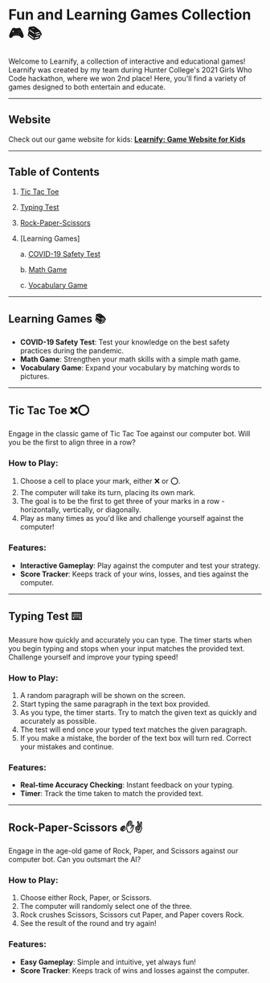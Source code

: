 

# Fun and Learning Games Collection 🎮 📚

Welcome to Learnify, a collection of interactive and educational games! Learnify was created by my team during Hunter College's 2021 Girls Who Code hackathon, where we won 2nd place! Here, you'll find a variety of games designed to both entertain and educate.

---

## Website

Check out our game website for kids: **[Learnify: Game Website for Kids](https://gwc-hackathon1.glitch.me/)**

---


## Table of Contents
1. [Tic Tac Toe](https://gwc-hackathon1.glitch.me/tictactoe.html)
2. [Typing Test](https://gwc-hackathon1.glitch.me/typingtest.html)
3. [Rock-Paper-Scissors](https://gwc-hackathon1.glitch.me/rockpaperscissors.html)

4. [Learning Games]
   
   a. [COVID-19 Safety Test](https://gwc-hackathon1.glitch.me/COVID%20game.html)
   
   b. [Math Game](https://gwc-hackathon1.glitch.me/Simple%20Math%20Game.html)
   
   c. [Vocabulary Game](https://gwc-hackathon1.glitch.me/vocab.html)
   

---

## Learning Games 📚

- **COVID-19 Safety Test**: Test your knowledge on the best safety practices during the pandemic.
- **Math Game**: Strengthen your math skills with a simple math game.
- **Vocabulary Game**: Expand your vocabulary by matching words to pictures.

---

## Tic Tac Toe ❌⭕️

Engage in the classic game of Tic Tac Toe against our computer bot. Will you be the first to align three in a row?

### How to Play:

1. Choose a cell to place your mark, either ❌ or ⭕️.
2. The computer will take its turn, placing its own mark.
3. The goal is to be the first to get three of your marks in a row - horizontally, vertically, or diagonally.
4. Play as many times as you'd like and challenge yourself against the computer!

### Features:

- **Interactive Gameplay**: Play against the computer and test your strategy.
- **Score Tracker**: Keeps track of your wins, losses, and ties against the computer.

---

## Typing Test ⌨️

Measure how quickly and accurately you can type. The timer starts when you begin typing and stops when your input matches the provided text. Challenge yourself and improve your typing speed!

### How to Play:

1. A random paragraph will be shown on the screen.
2. Start typing the same paragraph in the text box provided.
3. As you type, the timer starts. Try to match the given text as quickly and accurately as possible.
4. The test will end once your typed text matches the given paragraph.
5. If you make a mistake, the border of the text box will turn red. Correct your mistakes and continue.

### Features:

- **Real-time Accuracy Checking**: Instant feedback on your typing.
- **Timer**: Track the time taken to match the provided text.

---

## Rock-Paper-Scissors ✊✋✌️

Engage in the age-old game of Rock, Paper, and Scissors against our computer bot. Can you outsmart the AI?

### How to Play:

1. Choose either Rock, Paper, or Scissors.
2. The computer will randomly select one of the three.
3. Rock crushes Scissors, Scissors cut Paper, and Paper covers Rock.
4. See the result of the round and try again!

### Features:

- **Easy Gameplay**: Simple and intuitive, yet always fun!
- **Score Tracker**: Keeps track of wins and losses against the computer.



